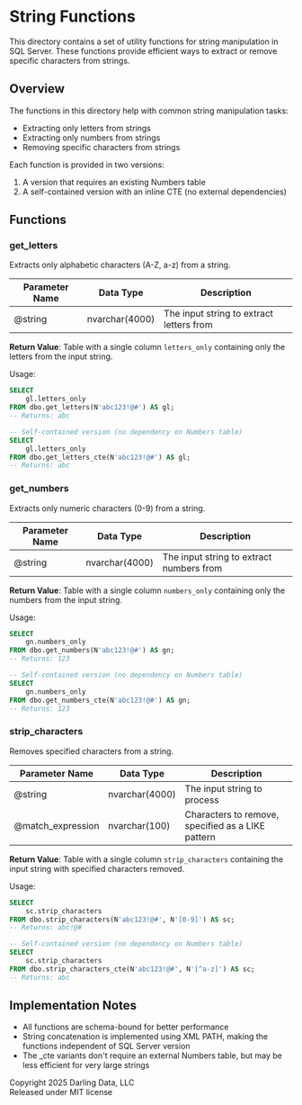 # String Functions

This directory contains a set of utility functions for string manipulation in SQL Server. These functions provide efficient ways to extract or remove specific characters from strings.

## Overview

The functions in this directory help with common string manipulation tasks:
- Extracting only letters from strings
- Extracting only numbers from strings
- Removing specific characters from strings

Each function is provided in two versions:
1. A version that requires an existing Numbers table
2. A self-contained version with an inline CTE (no external dependencies)

## Functions

### get_letters

Extracts only alphabetic characters (A-Z, a-z) from a string.

| Parameter Name | Data Type | Description |
|----------------|-----------|-------------|
| @string | nvarchar(4000) | The input string to extract letters from |

**Return Value**: Table with a single column `letters_only` containing only the letters from the input string.

Usage:
```sql
SELECT
    gl.letters_only
FROM dbo.get_letters(N'abc123!@#') AS gl;
-- Returns: abc

-- Self-contained version (no dependency on Numbers table)
SELECT
    gl.letters_only
FROM dbo.get_letters_cte(N'abc123!@#') AS gl;
-- Returns: abc
```

### get_numbers

Extracts only numeric characters (0-9) from a string.

| Parameter Name | Data Type | Description |
|----------------|-----------|-------------|
| @string | nvarchar(4000) | The input string to extract numbers from |

**Return Value**: Table with a single column `numbers_only` containing only the numbers from the input string.

Usage:
```sql
SELECT
    gn.numbers_only
FROM dbo.get_numbers(N'abc123!@#') AS gn;
-- Returns: 123

-- Self-contained version (no dependency on Numbers table)
SELECT
    gn.numbers_only
FROM dbo.get_numbers_cte(N'abc123!@#') AS gn;
-- Returns: 123
```

### strip_characters

Removes specified characters from a string.

| Parameter Name | Data Type | Description |
|----------------|-----------|-------------|
| @string | nvarchar(4000) | The input string to process |
| @match_expression | nvarchar(100) | Characters to remove, specified as a LIKE pattern |

**Return Value**: Table with a single column `strip_characters` containing the input string with specified characters removed.

Usage:
```sql
SELECT
    sc.strip_characters
FROM dbo.strip_characters(N'abc123!@#', N'[0-9]') AS sc;
-- Returns: abc!@#

-- Self-contained version (no dependency on Numbers table)
SELECT
    sc.strip_characters
FROM dbo.strip_characters_cte(N'abc123!@#', N'[^a-z]') AS sc;
-- Returns: abc
```

## Implementation Notes

- All functions are schema-bound for better performance
- String concatenation is implemented using XML PATH, making the functions independent of SQL Server version
- The _cte variants don't require an external Numbers table, but may be less efficient for very large strings

Copyright 2025 Darling Data, LLC  
Released under MIT license
